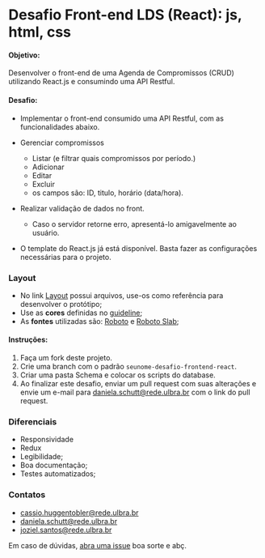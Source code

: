 # Desafio Front-end LDS (React): js, html, css

#### Objetivo:

Desenvolver o front-end de uma  Agenda de Compromissos (CRUD) utilizando React.js e consumindo uma API Restful.

#### Desafio:
- Implementar o front-end consumido uma API Restful, com as funcionalidades abaixo.
  
- Gerenciar compromissos
  - Listar (e filtrar quais compromissos por período.)
  - Adicionar
  - Editar
  - Excluir
  - os campos são: ID, titulo, horário (data/hora).
  
- Realizar validação de dados no front.
  - Caso o servidor retorne erro, apresentá-lo amigavelmente ao usuário.

- O template do React.js já está disponível. Basta fazer as configurações necessárias para o projeto.

### Layout

- No link [Layout](https://www.figma.com/proto/PS8Mw3IZtCbpp0r9FsuEEQYE/Untitled?node-id=1%3A2&scaling=scale-down) possui arquivos, use-os como referência para desenvolver o protótipo;
- Use as **cores** definidas no [guideline](https://www.figma.com/proto/PS8Mw3IZtCbpp0r9FsuEEQYE/Untitled?node-id=6%3A2&scaling=scale-down);
- As **fontes** utilizadas são: [Roboto](https://www.google.com/fonts/specimen/Roboto) e [Roboto Slab](https://www.google.com/fonts/specimen/Roboto+Slab);

#### Instruções:

1. Faça um fork deste projeto.
2. Crie uma branch com o padrão `seunome-desafio-frontend-react`.
3. Criar uma pasta Schema e colocar os scripts do database.
4. Ao finalizar este desafio, enviar um pull request com suas alterações e envie um e-mail para daniela.schutt@rede.ulbra.br com o link do pull request.


### Diferenciais

- Responsividade
- Redux
- Legibilidade;
- Boa documentação;
- Testes automatizados;

### Contatos

- cassio.huggentobler@rede.ulbra.br
- daniela.schutt@rede.ulbra.br
- joziel.santos@rede.ulbra.br

Em caso de dúvidas, [abra uma issue](https://github.com/lds-ulbra-torres/desafio-frontend-reactjs/issues)
boa sorte e abç.
